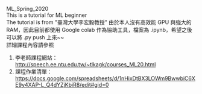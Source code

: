 ML_Spring_2020          
This is a tutorial for ML beginner    
The tutorial is from "臺灣大學李宏毅教授"
由於本人沒有高效能 GPU 與強大的 RAM，因此目前都使用 Google colab 作為協助工具，檔案為 .ipynb，希望之後可以將 .py push 上來~~       
詳細課程內容請參照
1.	李老師課程網站： http://speech.ee.ntu.edu.tw/~tlkagk/courses_ML20.html
2.	課程作業清單： https://docs.google.com/spreadsheets/d/1nHixDtBX3LOWm9BwwbiC6XE9y4XAP-L_Q4dYZjKbiR8/edit#gid=0
